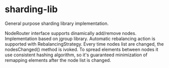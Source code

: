 sharding-lib
============

General purpose sharding library implementation.

NodeRouter interface supports dinamically add/remove nodes. Implementation based on jgroup library.
Automatic rebalancing action is supported with RebalancingStrategy. Every time nodes list are changed, the nodesChanged() method is ivoked.
To spread elements between nodes it use consistent hashing algorithm, so it's guaranteed minimization of remapping elements after the node list is changed.

